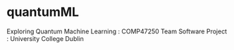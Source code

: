 # quantumML
Exploring Quantum Machine Learning : COMP47250 Team Software Project : University College Dublin
